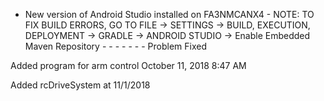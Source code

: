 - New version of Android Studio installed on FA3NMCANX4 -
NOTE: TO FIX BUILD ERRORS, GO TO FILE -> SETTINGS -> BUILD, EXECUTION, DEPLOYMENT -> GRADLE -> ANDROID STUDIO -> Enable Embedded Maven Repository - - - - - - - Problem Fixed

Added program for arm control October 11, 2018 8:47 AM

Added rcDriveSystem at 11/1/2018
